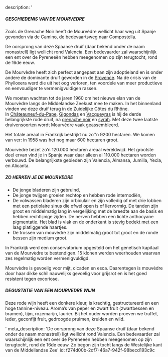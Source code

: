 description: '<h5>GESCHIEDENIS VAN DE MOURVEDRE</h5><p>Zoals de Grenache Noir heeft de Mourvèdre wellicht haar weg uit Spanje gevonden via de Camino, de bedevaartsweg naar Compostella.</p><p>De oorsprong van deze Spaanse druif (daar bekend onder de naam monastrell) ligt wellicht rond Valencia. Een bedevaarder zal waarschijnlijk een ent over de Pyreneeën hebben meegenomen op zijn terugtocht, rond de 16de eeuw.</p><p>De Mourvèdre heeft zich perfect aangepast aan zijn adoptieland en is onder andere de dominante druif geworden in de <a href="/nl/region/coteaux-daix-en-provence">Provence</a>. Na de crisis van de Phylloxera werd die uit het oog verloren, ten voordele van meer productieve en eenvoudiger te vermenigvuldigen rassen.&nbsp;</p><p>We moeten wachten tot de jaren 1960 om het nieuwe elan van de Mourvèdre langs de Middelandse Zeekust mee te maken. In het binnenland vinden we deze druif terug in de Zuidelijke Côtes du Rhône. In&nbsp;<a href="/nl/region/chateauneuf-du-pape">Châteauneuf-du-Pape</a>,&nbsp;<a href="/nl/region/gigondas">Gigondas</a>&nbsp;en&nbsp;<a href="/nl/region/vacqueyras">Vacqueyras</a>&nbsp;is hij de derde belangrijkste rode druif, na&nbsp;<a href="/nl/grape/grenache-noir">grenache noir</a>&nbsp;en&nbsp;<a href="/nl/grape/syrah">syrah</a>. Met deze twee laatste druivensoorten wordt Mourvèdre vaak geassembleerd. </p><p>Het totale areaal in Frankrijk bestrijkt nu zo''n 9200 hectaren. We komen van ver: in 1958 was het nog maar 600 hectaren groot.</p><p>Mourvèdre bezet zo’n 120.000 hectaren areaal wereldwijd. Het grootste deel ervan vind je in Spanje waar daar alleen al 110.000 hectaren worden verbouwd. De belangrijkste gebieden zijn Valencia, Almansa, Jumilla, Yecla, en Alicanta.</p><h5>ZO HERKEN JE DE MOURVEDRE</h5><ul><li>De jonge bladeren zijn gebruind,</li><li>De jonge twijgen groeien rechtop en hebben rode internodiën,</li><li>De volwassen bladeren zijn orbiculair en zijn volledig of met drie lobben met een petiolaire sinus die ofwel open is of liervormig. De tanden zijn groot en middelmatig lang in vergelijking met de breedte aan de basis en hebben rechtlijnige zijden. De nerven hebben een lichte anthocyane pigmentatie. Het blad is vlak en de onderkant is stevig bedekt met een laag platliggende haartjes.</li><li>De trossen van mouvèdre zijn middelmatig groot tot groot en de ronde bessen zijn medium groot.</li></ul><p>In Frankrijk werd een conservatorium opgesteld om het genetisch kapitaal van de Mourvèdre te bestendigen. 15 klonen werden weerhouden waarvan zes regelmatig worden vermenigvuldigd.</p><p>Mourvèdre is gevoelig voor mijt, cicaden en esca. Daarentegen is mouvèdre door haar dikke schil nauwelijks gevoelig voor grijsrot en is het goed resistent tegen excoriose.</p><h5>DEGUSTATIE VAN EEN MOURVEDRE WIJN</h5><p>Deze rode wijn heeft een donkere kleur, is krachtig, gestructureerd en een hoge tannine-niveau. Aroma’s van peper en zwart fruit (zwartbessen en bramen), tijm, rozemarijn, laurier. Bij het ouder worden proeven we truffel, leder, geconfijt fruit, gedroogde pruimen, kruiden en wild.</p>'
meta_description: 'De oorsprong van deze Spaanse druif (daar bekend onder de naam monastrell) ligt wellicht rond Valencia. Een bedevaarder zal waarschijnlijk een ent over de Pyreneeën hebben meegenomen op zijn terugtocht, rond de 16de eeuw. Zo begon zijn tocht langs de Westelijke kant van de Middellandse Zee'
id: f274d00b-2df7-46a7-942f-98becd193c9c
